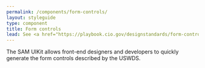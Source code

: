 ```yaml
---
permalink: /components/form-controls/
layout: styleguide
type: component
title: Form controls
lead: See <a href="https://playbook.cio.gov/designstandards/form-controls/">US Web Design Standards</a> for design description.
---
```


<p>The SAM UIKit allows front-end designers and developers to quickly generate the form controls described by the USWDS.</p>
